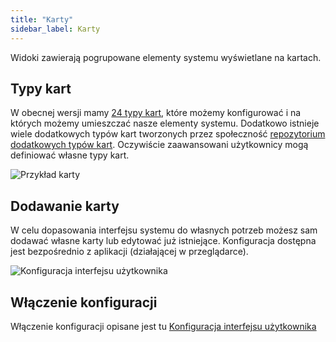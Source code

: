 ```yaml
---
title: "Karty"
sidebar_label: Karty
---
```


Widoki zawierają pogrupowane elementy systemu wyświetlane na kartach.


## Typy kart

W obecnej wersji mamy <a href="https://www.home-assistant.io/lovelace/" target="_blank">24 typy kart</a>, które możemy konfigurować i na których możemy umieszczać nasze elementy systemu.
Dodatkowo istnieje wiele dodatkowych typów kart tworzonych przez społeczność [repozytorium dodatkowych typów kart](https://github.com/custom-cards). Oczywiście zaawansowani użytkownicy mogą definiować własne typy kart.

![Przykład karty](/AIS-docs/img/en/frontend/frontend-card-plant.png)

## Dodawanie karty

 W celu dopasowania interfejsu systemu do własnych potrzeb możesz sam dodawać własne karty lub edytować już istniejące. Konfiguracja dostępna jest bezpośrednio z aplikacji (działającej w przeglądarce).

![Konfiguracja interfejsu użytkownika](/AIS-docs/img/en/frontend/frontend-card-edit.png)

## Włączenie konfiguracji

Włączenie konfiguracji opisane jest tu [Konfiguracja interfejsu użytkownika](/AIS-docs/docs/en/ais_app_ui_config.html)